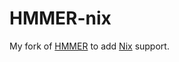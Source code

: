 # HMMER-nix

My fork of [HMMER](https://github.com/EddyRivasLab/hmmer) to add [Nix](https://nixos.org/) support.
